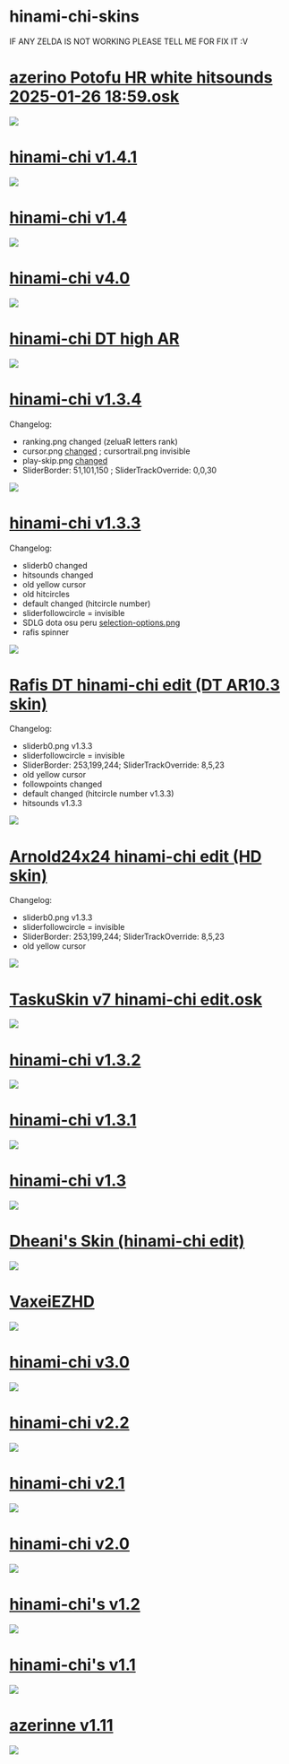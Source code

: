 # hinami-chi-skins

IF ANY ZELDA IS NOT WORKING PLEASE TELL ME FOR FIX IT :V
# [azerino Potofu HR white hitsounds 2025-01-26 18:59.osk](https://drive.google.com/file/d/1XW6OouKBcHrmCbjbvdOb12sn3tmjE70k/view?usp=drivesdk)
![](https://i.ibb.co/jTDHnrp/azerino-Potofu-HR-white-hitsounds-2025-01-26-18-59-screenshot.png)

# [hinami-chi v1.4.1](https://github.com/hinami-chi/hinami-chi-skins/raw/main/osk/hinami-chi%20v1.4.1.osk)
![](https://i.imgur.com/YYhv6Nd.png)

# [hinami-chi v1.4](https://github.com/hinami-chi/hinami-chi-skins/raw/main/osk/hinami-chi%20v1.4.osk)
![](https://i.ibb.co/YBL1w5L/download.png)

# [hinami-chi v4.0](https://github.com/hinami-chi/hinami-chi-skins/raw/main/osk/hinami-chi%20v4.0.osk)
![](https://i.imgur.com/c9H0rE4.png)

# [hinami-chi DT high AR](https://github.com/hinami-chi/hinami-chi-skins/raw/main/osk/hinami-chi%20DT%20high%20AR.osk)

![](https://i.imgur.com/QHkG69N.png)

# [hinami-chi v1.3.4](https://github.com/hinami-chi/hinami-chi-skins/raw/main/osk/hinami-chi%20v1.3.4.osk)
Changelog: 
+ ranking.png changed (zeluaR letters rank)
+ cursor.png [changed](https://i.imgur.com/xYqCgIG.png) ; cursortrail.png invisible
+ play-skip.png [changed](https://cdn.discordapp.com/attachments/787140086151774248/801878314431283270/play-skip.png)
+ SliderBorder: 51,101,150 ; SliderTrackOverride: 0,0,30

![](https://i.imgur.com/T7vZ859.png)

# [hinami-chi v1.3.3](https://github.com/hinami-chi/hinami-chi-skins/raw/main/osk/hinami-chi%20v1.3.3.osk)
Changelog:
+ sliderb0 changed
+ hitsounds changed
+ old yellow cursor
+ old hitcircles
+ default changed (hitcircle number)
+ sliderfollowcircle = invisible
+ SDLG dota osu peru [selection-options.png](https://i.ibb.co/JvPw356/selection-options.png)
+ rafis spinner

![](https://i.imgur.com/WfoiiOH.png)

# [Rafis DT hinami-chi edit (DT AR10.3 skin)](https://1drv.ms/u/c/7c33ddd50e85ce04/EQTOhQ7V3TMggHxmBwAAAAABl7NZZ0ac_OuuIyJnOpeACA?e=9Nek5s)
Changelog:
+ sliderb0.png v1.3.3
+ sliderfollowcircle = invisible
+ SliderBorder: 253,199,244; SliderTrackOverride: 8,5,23
+ old yellow cursor
+ followpoints changed
+ default changed (hitcircle number v1.3.3)
+ hitsounds v1.3.3

![](https://i.imgur.com/oHoFhes.png)

# [Arnold24x24 hinami-chi edit (HD skin)](https://github.com/hinami-chi/hinami-chi-skins/raw/main/osk/Arnold24x24%20hinami-chi%20edit.osk)
Changelog:
+ sliderb0.png v1.3.3
+ sliderfollowcircle = invisible
+ SliderBorder: 253,199,244; SliderTrackOverride: 8,5,23
+ old yellow cursor

![](https://i.imgur.com/JlUGt1y.png)

# [TaskuSkin v7 hinami-chi edit.osk](https://github.com/hinami-chi/hinami-chi-skins/raw/main/osk/TaskuSkin%20v7%20hinami-chi%20edit.osk)
![](https://i.imgur.com/ncdqOep.png)

# [hinami-chi v1.3.2](https://github.com/hinami-chi/hinami-chi-skins/raw/main/osk/hinami-chi%20v1.3.2.osk)
![](https://i.imgur.com/KOCSsUn.png)

# [hinami-chi v1.3.1](https://github.com/hinami-chi/hinami-chi-skins/raw/main/osk/hinami-chi%20v1.3.1.osk)
![](https://i.imgur.com/LRlD8kx.png)

# [hinami-chi v1.3](https://github.com/hinami-chi/hinami-chi-skins/raw/main/osk/hinami-chi's%20v1.3.osk)
![](https://i.imgur.com/pDJ39Vn.png)

# [Dheani's Skin (hinami-chi edit)](https://github.com/hinami-chi/hinami-chi-skins/raw/main/osk/Dheani's%20Skin%20(hinami-chi%20edit).osk)
![](https://i.imgur.com/MGEYAX8.png)

# [VaxeiEZHD](https://github.com/hinami-chi/hinami-chi-skins/raw/main/osk/VaxeiEZHD.osk)
![](https://i.imgur.com/P3DDxtL.png)

# [hinami-chi v3.0](https://github.com/hinami-chi/hinami-chi-skins/raw/main/osk/hinami-chi's%20v3.0.osk)
![](https://i.imgur.com/K5hTrmh.png)

# [hinami-chi v2.2](https://github.com/hinami-chi/hinami-chi-skins/raw/main/osk/hinami-chi%20v2.2.osk)
![](https://i.imgur.com/nWG0JUo.png)

# [hinami-chi v2.1](https://github.com/hinami-chi/hinami-chi-skins/raw/main/osk/hinami-chi%20v2.1.osk)
![](https://i.imgur.com/4YA6KIP.png)

# [hinami-chi v2.0](https://github.com/hinami-chi/hinami-chi-skins/raw/main/osk/hinami-chi%20v2.0.osk)
![](https://i.imgur.com/gC5ewQu.png)

# [hinami-chi's v1.2](https://github.com/hinami-chi/hinami-chi-skins/raw/main/osk/hinami-chi's%20v1.2.osk)
![](https://i.imgur.com/tY1Wq0I.png)

# [hinami-chi's v1.1](https://github.com/hinami-chi/hinami-chi-skins/raw/main/osk/hinami-chi's%20v1.1.osk)
![](https://i.imgur.com/WO0FfZN.png)

# [azerinne v1.11](https://osuskins.net/download/4VdSW3w)
![](https://osuskins.net/screenshots/4VdSW3w.jpg)
